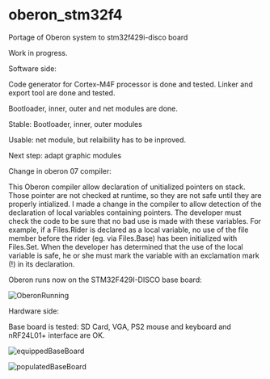 # oberon_stm32f4
Portage of Oberon system to stm32f429i-disco board

Work in progress.

Software side:

Code generator for Cortex-M4F processor is done and tested.
Linker and export tool are done and tested.

Bootloader, inner, outer and net modules are done.

Stable: Bootloader, inner, outer modules

Usable: net module, but relaibility has to be inproved.

Next step: adapt graphic modules

Change in oberon 07 compiler:

This Oberon compiler allow declaration of unitialized pointers on stack.
Those pointer are not checked at runtime, so they are not safe until they are properly intialized.
I made a change in the compiler to allow detection of the declaration of local variables containing pointers.
The developer must check the code to be sure that no bad use is made with these variables.
For example, if a Files.Rider is declared as a local variable, no use of the file member before the rider (eg. via Files.Base) has been initialized with Files.Set.
When the developer has determined that the use of the local variable is safe, he or she must mark the variable with an exclamation mark (!) in its declaration.

Oberon runs now on the STM32F429I-DISCO base board:

![OberonRunning](https://github.com/ef15c/oberon_stm32f4/assets/8286839/77827576-acf8-4043-8afc-f022df2e06ab)

Hardware side:

Base board is tested:
SD Card, VGA, PS2 mouse and keyboard and nRF24L01+ interface are OK.

![equippedBaseBoard](https://github.com/ef15c/oberon_stm32f4/assets/8286839/a8bed1ea-580c-429d-b511-b619743729e1)

![populatedBaseBoard](https://github.com/ef15c/oberon_stm32f4/assets/8286839/60b433b5-c5a2-4ea3-9ac8-12d0c1df88bf)
